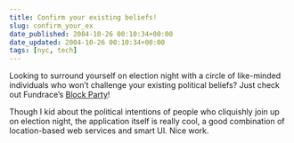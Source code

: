 ```yaml
---
title: Confirm your existing beliefs!
slug: confirm_your_ex
date_published: 2004-10-26 00:10:34+00:00
date_updated: 2004-10-26 00:10:34+00:00
tags: [nyc, tech]
---
```

Looking to surround yourself on election night with a circle of like-minded individuals who won’t challenge your existing political beliefs? Just check out Fundrace’s [Block Party](http://www.fundrace.org/block_party.php)!

Though I kid about the political intentions of people who cliquishly join up on election night, the application itself is really cool, a good combination of location-based web services and smart UI. Nice work.
